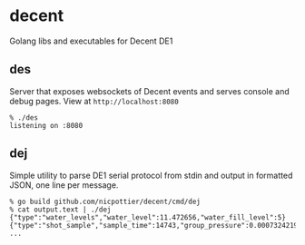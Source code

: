 # decent
Golang libs and executables for Decent DE1

## des

Server that exposes websockets of Decent events and serves console and debug pages. View at `http://localhost:8080`

```shell
% ./des
listening on :8080
```

## dej

Simple utility to parse DE1 serial protocol from stdin and output in formatted JSON, one line per message.

```shell
% go build github.com/nicpottier/decent/cmd/dej
% cat output.text | ./dej
{"type":"water_levels","water_level":11.472656,"water_fill_level":5}
{"type":"shot_sample","sample_time":14743,"group_pressure":0.0007324219,"group_flow":0,"mix_temp":90.14453,"head_temp":88.777084,"set_mix_temp":80,"set_head_temp":89,"set_group_pressure":0,"set_group_flow":3,"frame_number":3,"steam_temp":164}
...
```
